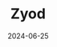 ---  
layout: startup_page  
title: "Zyod"  
id: "zyod.com"  
permalink: "/zyodzyod.com06252024/"  
website: "https://www.zyod.com/"  
funding_round: "Series A"  
funding_amount: "$18M"  
investors: "RTP Global, Lightspeed Venture Partners, Alteria Capital, Stride Ventures, Stride One, Trifecta Capital"  
about: "Zyod is a B2B manufacturing platform for apparel that handles end-to-end apparel manufacturing, including design, production, and delivery. It aims to provide faster turnaround times and lower minimum order quantities for apparel brands, streamlining the manufacturing process and reducing waste."  
markets: "Apparel Manufacturing, Fashion Tech, B2B, Fashion, Manufacturing"  
hq: "Gurugram, Haryana, India"  
founded_year: "2023"  
linkedin: "https://in.linkedin.com/company/zyod"  
twitter: "https://twitter.com/HelloZyod"  
instagram: ""  
facebook: "https://www.facebook.com/zyodofficial/"  
crunchbase: "https://www.crunchbase.com/organization/zyod"  
pitchbook: "https://pitchbook.com/profiles/company/519031-90"  

date_display: "25-Jun-2024"  
date: "2024-06-25"

# SEO Optimization  
meta_title: "Zyod - Series A Funding ($18M)"  
meta_description: "Zyod, Zyod is a B2B manufacturing platform for apparel that handles end-to-end apparel manufacturing, including design, production, and delivery. It aims to..."  
meta_keywords: "Zyod, Apparel Manufacturing, Fashion Tech, B2B, Fashion, Manufacturing, Series A funding"  
canonical_url: "https://startup.projectstartups.com/zyodzyod.com06252024/"  
---